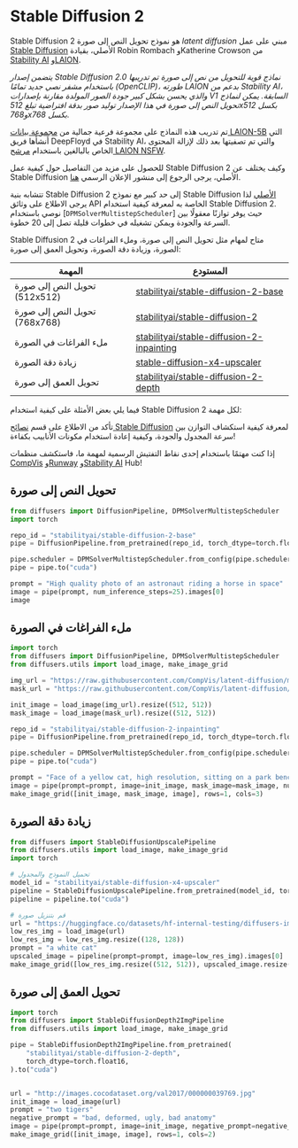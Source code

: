# Stable Diffusion 2

Stable Diffusion 2 هو نموذج تحويل النص إلى صورة _latent diffusion_ مبني على عمل [Stable Diffusion](https://stability.ai/blog/stable-diffusion-public-release) الأصلي، بقيادة Robin Rombach وKatherine Crowson من [Stability AI](https://stability.ai/) و[LAION](https://laion.ai/).

*يتضمن إصدار Stable Diffusion 2.0 نماذج قوية للتحويل من نص إلى صورة تم تدريبها باستخدام مشفر نصي جديد تمامًا (OpenCLIP)، طورته LAION بدعم من Stability AI، والذي يحسن بشكل كبير جودة الصور المولدة مقارنة بإصدارات V1 السابقة. يمكن لنماذج تحويل النص إلى صورة في هذا الإصدار توليد صور بدقة افتراضية تبلغ 512x512 بكسل و768x768 بكسل.*

تم تدريب هذه النماذج على مجموعة فرعية جمالية من [مجموعة بيانات LAION-5B](https://laion.ai/blog/laion-5b/) التي أنشأها فريق DeepFloyd في Stability AI، والتي تم تصفيتها بعد ذلك لإزالة المحتوى الخاص بالبالغين باستخدام [مرشح LAION NSFW](https://openreview.net/forum?id=M3Y74vmsMcY).

للحصول على مزيد من التفاصيل حول كيفية عمل Stable Diffusion 2 وكيف يختلف عن Stable Diffusion الأصلي، يرجى الرجوع إلى منشور الإعلان الرسمي [هنا](https://stability.ai/blog/stable-diffusion-v2-release).

تتشابه بنية Stable Diffusion 2 إلى حد كبير مع نموذج Stable Diffusion [الأصلي](./text2img) لذا يرجى الاطلاع على وثائق API الخاصة به لمعرفة كيفية استخدام Stable Diffusion 2. نوصي باستخدام [`DPMSolverMultistepScheduler`] حيث يوفر توازنًا معقولًا بين السرعة والجودة ويمكن تشغيله في خطوات قليلة تصل إلى 20 خطوة.

Stable Diffusion 2 متاح لمهام مثل تحويل النص إلى صورة، وملء الفراغات في الصورة، وزيادة دقة الصورة، وتحويل العمق إلى صورة:

| المهمة                    | المستودع                                                                                                    |
|-------------------------|---------------------------------------------------------------------------------------------------------------|
| تحويل النص إلى صورة (512x512) | [stabilityai/stable-diffusion-2-base](https://huggingface.co/stabilityai/stable-diffusion-2-base)             |
| تحويل النص إلى صورة (768x768) | [stabilityai/stable-diffusion-2](https://huggingface.co/stabilityai/stable-diffusion-2)                       |
| ملء الفراغات في الصورة              | [stabilityai/stable-diffusion-2-inpainting](https://huggingface.co/stabilityai/stable-diffusion-2-inpainting) |
| زيادة دقة الصورة        | [stable-diffusion-x4-upscaler](https://huggingface.co/stabilityai/stable-diffusion-x4-upscaler)               |
| تحويل العمق إلى صورة          | [stabilityai/stable-diffusion-2-depth](https://huggingface.co/stabilityai/stable-diffusion-2-depth)           |

فيما يلي بعض الأمثلة على كيفية استخدام Stable Diffusion 2 لكل مهمة:

<Tip>

تأكد من الاطلاع على قسم [نصائح Stable Diffusion](overview#tips) لمعرفة كيفية استكشاف التوازن بين سرعة المجدول والجودة، وكيفية إعادة استخدام مكونات الأنابيب بكفاءة!

إذا كنت مهتمًا باستخدام إحدى نقاط التفتيش الرسمية لمهمة ما، فاستكشف منظمات [CompVis](https://huggingface.co/CompVis) و[Runway](https://huggingface.co/runwayml) و[Stability AI](https://huggingface.co/stabilityai) Hub!

</Tip>

## تحويل النص إلى صورة

```py
from diffusers import DiffusionPipeline, DPMSolverMultistepScheduler
import torch

repo_id = "stabilityai/stable-diffusion-2-base"
pipe = DiffusionPipeline.from_pretrained(repo_id, torch_dtype=torch.float16, revision="fp16")

pipe.scheduler = DPMSolverMultistepScheduler.from_config(pipe.scheduler.config)
pipe = pipe.to("cuda")

prompt = "High quality photo of an astronaut riding a horse in space"
image = pipe(prompt, num_inference_steps=25).images[0]
image
```

## ملء الفراغات في الصورة

```py
import torch
from diffusers import DiffusionPipeline, DPMSolverMultistepScheduler
from diffusers.utils import load_image, make_image_grid

img_url = "https://raw.githubusercontent.com/CompVis/latent-diffusion/main/data/inpainting_examples/overture-creations-5sI6fQgYIuo.png"
mask_url = "https://raw.githubusercontent.com/CompVis/latent-diffusion/main/data/inpainting_examples/overture-creations-5sI6fQgYIuo_mask.png"

init_image = load_image(img_url).resize((512, 512))
mask_image = load_image(mask_url).resize((512, 512))

repo_id = "stabilityai/stable-diffusion-2-inpainting"
pipe = DiffusionPipeline.from_pretrained(repo_id, torch_dtype=torch.float16, revision="fp16")

pipe.scheduler = DPMSolverMultistepScheduler.from_config(pipe.scheduler.config)
pipe = pipe.to("cuda")

prompt = "Face of a yellow cat, high resolution, sitting on a park bench"
image = pipe(prompt=prompt, image=init_image, mask_image=mask_image, num_inference_steps=25).images[0]
make_image_grid([init_image, mask_image, image], rows=1, cols=3)
```

## زيادة دقة الصورة

```py
from diffusers import StableDiffusionUpscalePipeline
from diffusers.utils import load_image, make_image_grid
import torch

# تحميل النموذج والمجدول
model_id = "stabilityai/stable-diffusion-x4-upscaler"
pipeline = StableDiffusionUpscalePipeline.from_pretrained(model_id, torch_dtype=torch.float16)
pipeline = pipeline.to("cuda")

# قم بتنزيل صورة
url = "https://huggingface.co/datasets/hf-internal-testing/diffusers-images/resolve/main/sd2-upscale/low_res_cat.png"
low_res_img = load_image(url)
low_res_img = low_res_img.resize((128, 128))
prompt = "a white cat"
upscaled_image = pipeline(prompt=prompt, image=low_res_img).images[0]
make_image_grid([low_res_img.resize((512, 512)), upscaled_image.resize((512, 512))], rows=1, cols=2)
```

## تحويل العمق إلى صورة

```py
import torch
from diffusers import StableDiffusionDepth2ImgPipeline
from diffusers.utils import load_image, make_image_grid

pipe = StableDiffusionDepth2ImgPipeline.from_pretrained(
    "stabilityai/stable-diffusion-2-depth",
    torch_dtype=torch.float16,
).to("cuda")


url = "http://images.cocodataset.org/val2017/000000039769.jpg"
init_image = load_image(url)
prompt = "two tigers"
negative_prompt = "bad, deformed, ugly, bad anatomy"
image = pipe(prompt=prompt, image=init_image, negative_prompt=negative_prompt, strength=0.7).images[0]
make_image_grid([init_image, image], rows=1, cols=2)
```